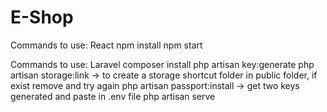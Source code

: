 # E-Shop

Commands to use: React
npm install
npm start


Commands to use: Laravel
composer install
php artisan key:generate
php artisan storage:link -> to create a storage shortcut folder in public folder, if exist remove and try again
php artisan passport:install -> get two keys generated and paste in .env file
php artisan serve
